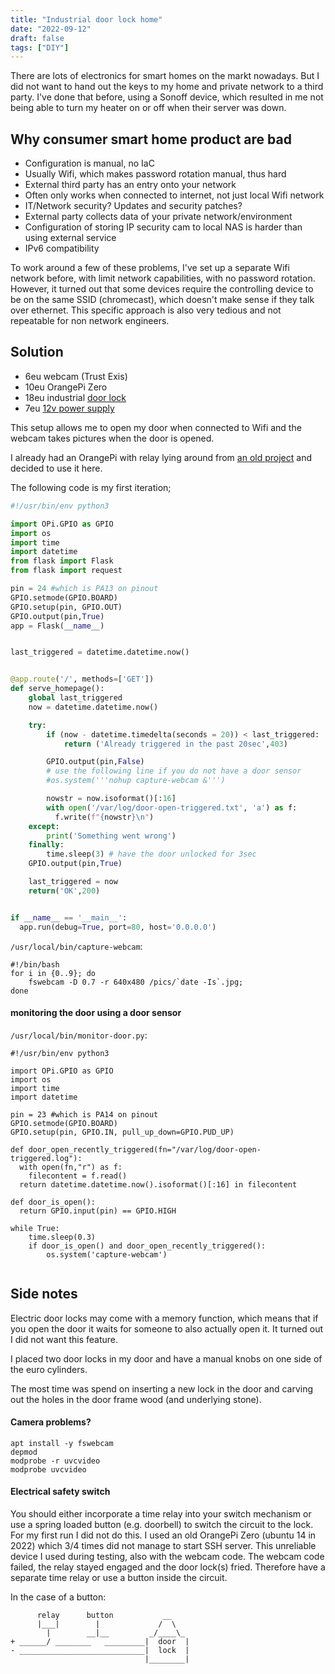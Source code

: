 ```yaml
---
title: "Industrial door lock home"
date: "2022-09-12"
draft: false
tags: ["DIY"]
---
```


There are lots of electronics for smart homes on the markt nowadays.
But I did not want to hand out the keys to my home and private network
to a third party.
I've done that before, using a Sonoff device,
which resulted in me not being able to turn my heater on or off when their server was down.

## Why consumer smart home product are bad

- Configuration is manual, no IaC
- Usually Wifi, which makes password rotation manual, thus hard
- External third party has an entry onto your network
- Often only works when connected to internet, not just local Wifi network
- IT/Network security? Updates and security patches?
- External party collects data of your private network/environment
- Configuration of storing IP security cam to local NAS is harder than using external service
- IPv6 compatibility

To work around a few of these problems,
I've set up a separate Wifi network before,
with limit network capabilities,
with no password rotation.
However, it turned out that some devices require the controlling device to be on the same SSID (chromecast),
which doesn't make sense if they talk over ethernet.
This specific approach is also very tedious and not repeatable for non network engineers.

## Solution

- 6eu webcam (Trust Exis)
- 10eu OrangePi Zero
- 18eu industrial [door lock](https://www.leroymerlin.pt/pesquisa/Testa%20eletrica?orderby=priceup&price-filter=10%2C36&price-filter-low=&price-filter-high=&selectorderby=priceup&filterprice=true)
- 7eu [12v power supply](https://www.leroymerlin.pt/Produtos/Eletricidade-e-domotica/Casquilhos-e-acessorios-iluminacao/WPR_REF_17683981)

This setup allows me to open my door when connected to Wifi
and the webcam takes pictures when the door is opened.

I already had an OrangePi with relay lying around from
[an old project](https://blog.lent.ink/post/diy-cheatsheet/)
and decided to use it here.

The following code is my first iteration;

```python
#!/usr/bin/env python3

import OPi.GPIO as GPIO
import os
import time
import datetime
from flask import Flask
from flask import request

pin = 24 #which is PA13 on pinout
GPIO.setmode(GPIO.BOARD)
GPIO.setup(pin, GPIO.OUT)
GPIO.output(pin,True)
app = Flask(__name__)


last_triggered = datetime.datetime.now()


@app.route('/', methods=['GET'])
def serve_homepage():
    global last_triggered
    now = datetime.datetime.now()

    try:
        if (now - datetime.timedelta(seconds = 20)) < last_triggered:
            return ('Already triggered in the past 20sec',403)

        GPIO.output(pin,False)
        # use the following line if you do not have a door sensor
        #os.system('''nohup capture-webcam &''')

        nowstr = now.isoformat()[:16]
        with open('/var/log/door-open-triggered.txt', 'a') as f:
          f.write(f"{nowstr}\n")
    except:
        print('Something went wrong')
    finally:
        time.sleep(3) # have the door unlocked for 3sec
    GPIO.output(pin,True)

    last_triggered = now
    return('OK',200)


if __name__ == '__main__':
  app.run(debug=True, port=80, host='0.0.0.0')
```

`/usr/local/bin/capture-webcam`:
```
#!/bin/bash
for i in {0..9}; do
    fswebcam -D 0.7 -r 640x480 /pics/`date -Is`.jpg;
done
```

#### monitoring the door using a door sensor

`/usr/local/bin/monitor-door.py`:
```
#!/usr/bin/env python3

import OPi.GPIO as GPIO
import os
import time
import datetime

pin = 23 #which is PA14 on pinout
GPIO.setmode(GPIO.BOARD)
GPIO.setup(pin, GPIO.IN, pull_up_down=GPIO.PUD_UP)

def door_open_recently_triggered(fn="/var/log/door-open-triggered.log"):
  with open(fn,"r") as f:
    filecontent = f.read()
  return datetime.datetime.now().isoformat()[:16] in filecontent

def door_is_open():
  return GPIO.input(pin) == GPIO.HIGH

while True:
    time.sleep(0.3)
    if door_is_open() and door_open_recently_triggered():
        os.system('capture-webcam')


```

## Side notes

Electric door locks may come with a memory function,
which means that if you open the door it waits for someone to also actually open it.
It turned out I did not want this feature.

I placed two door locks in my door and have a manual knobs on one side of the euro cylinders.

The most time was spend on inserting a new lock in the door
and carving out the holes in the door frame wood (and underlying stone).


#### Camera problems?

```
apt install -y fswebcam
depmod
modprobe -r uvcvideo
modprobe uvcvideo
```

#### Electrical safety switch

You should either incorporate a time relay into your switch mechanism
or use a spring loaded button (e.g. doorbell) to switch the circuit to the lock.
For my first run I did not do this.
I used an old OrangePi Zero (ubuntu 14 in 2022) which 3/4 times did not manage to start SSH server.
This unreliable device I used during testing, also with the webcam code.
The webcam code failed, the relay stayed engaged and the door lock(s) fried.
Therefore have a separate time relay or use a button inside the circuit.

In the case of a button:

```
      relay      button           __
      |___|        |             /  \
        |        __|__         _/____\_
+ ______/ ________   _________|  door  |
- ____________________________|  lock  |
                              |________|
```
